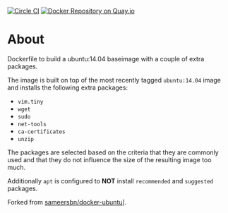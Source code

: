 [![Circle CI](https://circleci.com/gh/jlospinoso/docker-ubuntu.svg?style=svg)](https://circleci.com/gh/jlospinoso/docker-ubuntu) [![Docker Repository on Quay.io](https://quay.io/repository/jlospinoso/ubuntu/status "Docker Repository on Quay.io")](https://quay.io/repository/jlospinoso/ubuntu)

# About

Dockerfile to build a ubuntu:14.04 baseimage with a couple of extra packages.

The image is built on top of the most recently tagged `ubuntu:14.04` image and installs the following extra packages:

- `vim.tiny`
- `wget`
- `sudo`
- `net-tools`
- `ca-certificates`
- `unzip`

The packages are selected based on the criteria that they are commonly used and that they do not influence the size of the resulting image too much.

Additionally `apt` is configured to **NOT** install `recommended` and `suggested` packages.

Forked from [sameersbn/docker-ubuntu](https://github.com/sameersbn/docker-ubuntu)].
